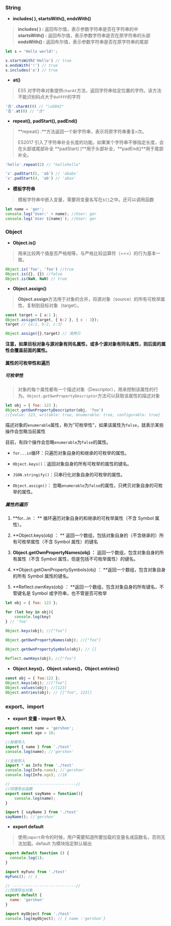 ### String

* **includes\( \), startsWith\(\), endsWith\(\)**

> **includes\( \)  :** 返回布尔值，表示参数字符串是否在字符串的中  
> **startsWith\(\) :** 返回布尔值，表示参数字符串是否在原字符串的头部  
> **endsWith\(\) :** 返回布尔值，表示参数字符串是否在原字符串的尾部

```js
let s = 'Hello world!';

s.startsWith('Hello') // true
s.endsWith('!') // true
s.includes('o') // true
```

* **at\(\)**

> ES5 对字符串对象提供`charAt`方法，返回字符串给定位置的字符。该方法不能识别码点大于`0xFFFF`的字符

```js
'𠮷'.charAt(0) // "\uD842"
'𠮷'.at(0) // "𠮷"
```

* **repeat\(\), padStart\(\), padEnd\(\)**

> **repeat\(\)  :**方法返回一个新字符串，表示将原字符串重复`n`次。
>
> ES2017 引入了字符串补全长度的功能。如果某个字符串不够指定长度，会在头部或尾部补全 **padStart\( \)**用于头部补全，**padEnd\(\)**用于尾部补全。

```js
'hello'.repeat(2) // "hellohello"

'x'.padStart(5, 'ab') // 'ababx'
'x'.padStart(4, 'ab') // 'abax'
```

* **模板字符串**

> 模板字符串中嵌入变量，需要将变量名写在`${}`之中。还可以调用函数

```js
let name = 'ger';
console.log('User:' + name); //User: ger
console.log(`User ${name}`); //User: ger
```

### Object

* **Object.is\(\)**

> 用来比较两个值是否严格相等，与严格比较运算符（===）的行为基本一致。

```js
Object.is('foo', 'foo') //true
Object.is({}, {}) //false
Object.is(NaN, NaN) // true
```

* **Object.assign\(\)**

> **Object.assign**方法用于对象的合并，将源对象（source）的所有可枚举属性，复制到目标对象（target）。

```js
const target = { a:1 };
Object.assign(target, { b:2 }, { c : 3});
target // {a:1, b:2, c:3}

Object.assign({},target) // 浅拷贝
```

**注意，如果目标对象与源对象有同名属性，或多个源对象有同名属性，则后面的属性会覆盖前面的属性。**

#### 属性的可枚举性和遍历

##### 可枚举性

> 对象的每个属性都有一个描述对象（Descriptor），用来控制该属性的行为。`Object.getOwnPropertyDescriptor`方法可以获取该属性的描述对象

```js
let obj = { foo: 123 };
Object.getOwnPropertyDescriptor(obj, 'foo') 
//{value: 123, writable: true, enumerable: true, configurable: true}
```

描述对象的`enumerable`属性，称为”可枚举性“，如果该属性为`false`，就表示某些操作会忽略当前属性

目前，有四个操作会忽略`enumerable`为`false`的属性。

* `for...in`循环：只遍历对象自身的和继承的可枚举的属性。

* `Object.keys()`：返回对象自身的所有可枚举的属性的键名。

* `JSON.stringify()`：只串行化对象自身的可枚举的属性。

* `Object.assign()`： 忽略`enumerable`为`false`的属性，只拷贝对象自身的可枚举的属性。

##### 属性的遍历

1. **for...in ： ** 循环遍历对象自身的和继承的可枚举属性（不含 Symbol 属性）。

2. **Object.keys\(obj\) ： ** 返回一个数组，包括对象自身的（不含继承的）所有可枚举属性（不含 Symbol 属性）的键名

3. **Object.getOwnPropertyNames\(obj\) ：** 返回一个数组，包含对象自身的所有属性（不含 Symbol 属性，但是包括不可枚举属性）的键名。

4. **Object.getOwnPropertySymbols\(obj\) ： **返回一个数组，包含对象自身的所有 Symbol 属性的键名。

5. **Reflect.ownKeys\(obj\) ：  **返回一个数组，包含对象自身的所有键名，不管键名是 Symbol 或字符串，也不管是否可枚举

```js
let obj = { foo: 123 };

for (let key in obj){
    console.log(key)
} // 'foo'

Object.keys(obj); //["foo"]

Object.getOwnPropertyNames(obj); //["foo"]

Object.getOwnPropertySymbols(obj); // []

Reflect.ownKeys(obj); //["foo"]
```

* **Object.keys\(\)，Object.values\(\)，Object.entries\(\)**

```js
const obj = { foo:123 };
Object.keys(obj); //["foo"]
Object.values(obj); //[123]
Object.entries(obj); // [["foo", 123]]
```

### export、import

* **export 变量 - import 导入**

```js
export const name = 'gershon';
export const age = 18;

//按需导入
import { name } from './test'
console.log(name); //'gershon'

//全局导入
import * as Info from './test'
console.log(Info.name); //'gershon'
console.log(Info.age); //18

// ----------------------------//
//同理导出函数
export const sayName = function(){
    console.log(name);
}

import { sayName } from './test'
sayName(); //'gershon' 
```

* **export default**

> 使用`import`命令的时候，用户需要知道所要加载的变量名或函数名，否则无法加载。default 为模块指定默认输出

```js
export default function () {
  console.log(1);
}

import myFunc from './test'
myFunc(); // 1

// ----------------------------//
//同理导出对象
export default {
  name: 'gershon'
}

import myObject from './test'
console.log(myObject); // { name :'gershon'}
```



